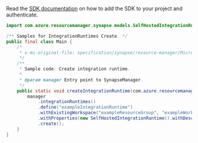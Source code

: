 Read the [SDK documentation](https://github.com/Azure/azure-sdk-for-java/blob/azure-resourcemanager-synapse_1.0.0-beta.4/sdk/synapse/azure-resourcemanager-synapse/README.md) on how to add the SDK to your project and authenticate.

```java
import com.azure.resourcemanager.synapse.models.SelfHostedIntegrationRuntime;

/** Samples for IntegrationRuntimes Create. */
public final class Main {
    /*
     * x-ms-original-file: specification/synapse/resource-manager/Microsoft.Synapse/preview/2021-06-01-preview/examples/IntegrationRuntimes_Create.json
     */
    /**
     * Sample code: Create integration runtime.
     *
     * @param manager Entry point to SynapseManager.
     */
    public static void createIntegrationRuntime(com.azure.resourcemanager.synapse.SynapseManager manager) {
        manager
            .integrationRuntimes()
            .define("exampleIntegrationRuntime")
            .withExistingWorkspace("exampleResourceGroup", "exampleWorkspace")
            .withProperties(new SelfHostedIntegrationRuntime().withDescription("A selfhosted integration runtime"))
            .create();
    }
}
```
